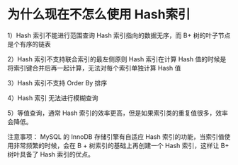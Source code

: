 # 为什么现在不怎么使用 Hash索引

1）Hash 索引不能进行范围查询 Hash 索引指向的数据无序，而 B+ 树的叶子节点是个有序的链表

2）Hash 索引不支持联合索引的最左侧原则 Hash 索引在计算 Hash 值的时候是将索引键合并后再一起计算，无法对每个索引单独计算 Hash 值

3）Hash 索引不支持 Order By 排序

4）Hash 索引 无法进行模糊查询

5）等值查询，通常 Hash 索引的效率更高，但是如果索引类的重复值很多，效率会降低。



注意事项： MySQL 的 InnoDB 存储引擎有自适应 Hash 索引的功能，当索引值使用非常频繁的时候，会在 B + 树索引的基础上再创建一个 Hash 索引，这样让 B+ 树叶具备了 Hash 索引的优点。